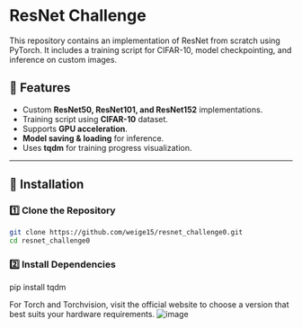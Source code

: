 # ResNet Challenge

This repository contains an implementation of ResNet from scratch using PyTorch. It includes a training script for CIFAR-10, model checkpointing, and inference on custom images.

## 📌 Features
- Custom **ResNet50, ResNet101, and ResNet152** implementations.
- Training script using **CIFAR-10** dataset.
- Supports **GPU acceleration**.
- **Model saving & loading** for inference.
- Uses **tqdm** for training progress visualization.

---

## 🚀 Installation

### 1️⃣ Clone the Repository
```bash
git clone https://github.com/weige15/resnet_challenge0.git
cd resnet_challenge0

```
### 2️⃣ Install Dependencies

pip install tqdm

For Torch and Torchvision, visit the official website to choose a version that best suits your hardware requirements.
![image](https://github.com/user-attachments/assets/dfa3afdd-a087-4390-ac41-12d419c72152)
